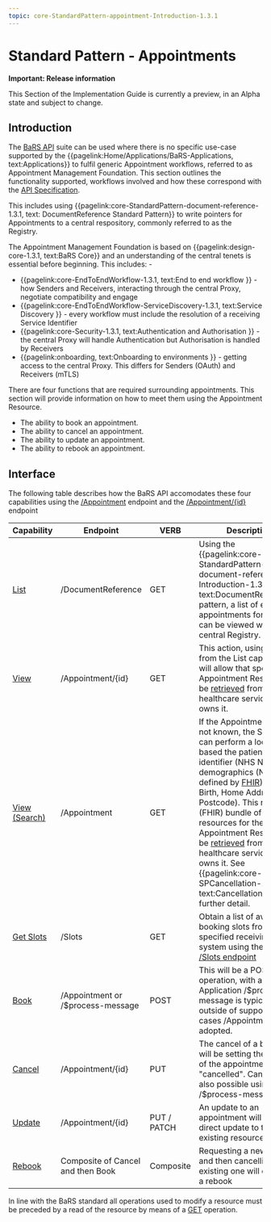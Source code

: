 ```yaml
---
topic: core-StandardPattern-appointment-Introduction-1.3.1
---
```


# Standard Pattern - Appointments

<div markdown="span" class="alert alert-warning" role="alert"><i class="fa fa-warning"></i><b>Important:  Release information</b>
<p>This Section of the Implementation Guide is currently a preview, in an Alpha state and subject to change.</p>
</div>

## Introduction 

The [BaRS API](https://digital.nhs.uk/developer/api-catalogue/booking-and-referral-fhir) suite can be used where there is no specific use-case supported by the {{pagelink:Home/Applications/BaRS-Applications, text:Applications}} to fulfil generic Appointment workflows, referred to as Appointment Management Foundation. This section outlines the functionality supported, workflows involved and how these correspond with the [API Specification](https://digital.nhs.uk/developer/api-catalogue/booking-and-referral-fhir/v1.3.0). 

This includes using {{pagelink:core-StandardPattern-document-reference-1.3.1, text: DocumentReference Standard Pattern}} to write pointers for Appointments to a central respository, commonly referred to as the Registry. 

The Appointment Management Foundation is based on {{pagelink:design-core-1.3.1, text:BaRS Core}} and an understanding of the central tenets is essential before beginning. This includes: - 
* {{pagelink:core-EndToEndWorkflow-1.3.1, text:End to end workflow }} - how Senders and Receivers, interacting through the central Proxy, negotiate compatibility and engage
* {{pagelink:core-EndToEndWorkflow-ServiceDiscovery-1.3.1, text:Service Discovery }} - every workflow must include the resolution of a receiving Service Identifier 
* {{pagelink:core-Security-1.3.1, text:Authentication and Authorisation }} - the central Proxy will handle Authentication but Authorisation is handled by Receivers
* {{pagelink:onboarding, text:Onboarding to environments }} - getting access to the central Proxy. This differs for Senders (OAuth) and Receivers (mTLS)

There are four functions that are required surrounding appointments. This section will provide information on how to meet them using the Appointment Resource.

* The ability to book an appointment.
* The ability to cancel an appointment.
* The ability to update an appointment.
* The ability to rebook an appointment.

## Interface

The following table describes how the BaRS API accomodates these four capabilities using the [/Appointment](https://digital.nhs.uk/developer/api-catalogue/booking-and-referral-fhir/v1.3.0#post-/Appointment) endpoint and the [/Appointment/\{id\}](https://digital.nhs.uk/developer/api-catalogue/booking-and-referral-fhir/v1.3.0#put-/Appointment/-id-) endpoint

| Capability | Endpoint | VERB | Description |
|------------|-----------|-----|--------------|
| [List](https://digital.nhs.uk/developer/api-catalogue/booking-and-referral-fhir/v1.3.0#get-/DocumentReference) | /DocumentReference  | GET   | Using the {{pagelink:core-StandardPattern-document-reference-Introduction-1.3.1, text:DocumentReference}} pattern, a list of existing appointments for a patient can be viewed with the central Registry.  |
| [View](https://digital.nhs.uk/developer/api-catalogue/booking-and-referral-fhir/v1.3.0#get-/Appointment/-id-) | /Appointment/\{id\}  | GET   | This action, using the id from the List capability, will allow that specific Appointment Resource to be [retrieved](https://digital.nhs.uk/developer/api-catalogue/booking-and-referral-fhir/v1.3.0#get-/Appointment/-id-) from the healthcare service who owns it. |
| [View (Search)](https://digital.nhs.uk/developer/api-catalogue/booking-and-referral-fhir/v1.3.0#get-/Appointment) | /Appointment | GET   | If the Appointment.id is not known, the Sender can perform a look up based the patient national identifier (NHS No.) or demographics (Name (as defined by [FHIR](https://simplifier.net/packages/hl7.fhir.r4.core/4.0.1/files/2834389  )), Date of Birth, Home Address Postcode). This returns a (FHIR) bundle of resources for the specific Appointment Resource to be [retrieved](https://digital.nhs.uk/developer/api-catalogue/booking-and-referral-fhir/v1.3.0#get-/Appointment) from the healthcare service who owns it. See {{pagelink:core-SPCancellation-1.3.1, text:Cancellation}} for further detail.|
| [Get Slots](https://digital.nhs.uk/developer/api-catalogue/booking-and-referral-fhir/v1.3.0#get-/Slot) | /Slots   | GET   | Obtain a list of available booking slots from a specified receiving system using the [GET /Slots endpoint](https://digital.nhs.uk/developer/api-catalogue/booking-and-referral-fhir/v1.3.0#get-/Slot)  |
| [Book](https://digital.nhs.uk/developer/api-catalogue/booking-and-referral-fhir/v1.3.0#post-/Appointment) | /Appointment or /$process-message | POST | This will be a POST operation, with a BaRS Application /$process-message is typically used, outside of supported use cases /Appointment is adopted.|
| [Cancel](https://digital.nhs.uk/developer/api-catalogue/booking-and-referral-fhir/v1.3.0#put-/Appointment/-id-) | /Appointment/\{id\} | PUT| The cancel of a booking will be setting the status of the appointment to "cancelled". Cancel is also possible using /$process-message |
| [Update](https://digital.nhs.uk/developer/api-catalogue/booking-and-referral-fhir/v1.3.0#put-/Appointment/-id-) | /Appointment/\{id\} | PUT / PATCH| An update to an appointment will be a direct update to the existing resource |
| [Rebook](https://digital.nhs.uk/developer/api-catalogue/booking-and-referral-fhir/v1.3.0#post-/Appointment) | Composite of Cancel and then Book | Composite | Requesting a new booking and then cancelling the existing one will constitute a rebook |


In line with the BaRS standard all operations used to modify a resource must be preceded by a read of the resource by means of a [GET](https://digital.nhs.uk/developer/api-catalogue/booking-and-referral-fhir/v1.3.0#get-/Appointment/-id-) operation.
